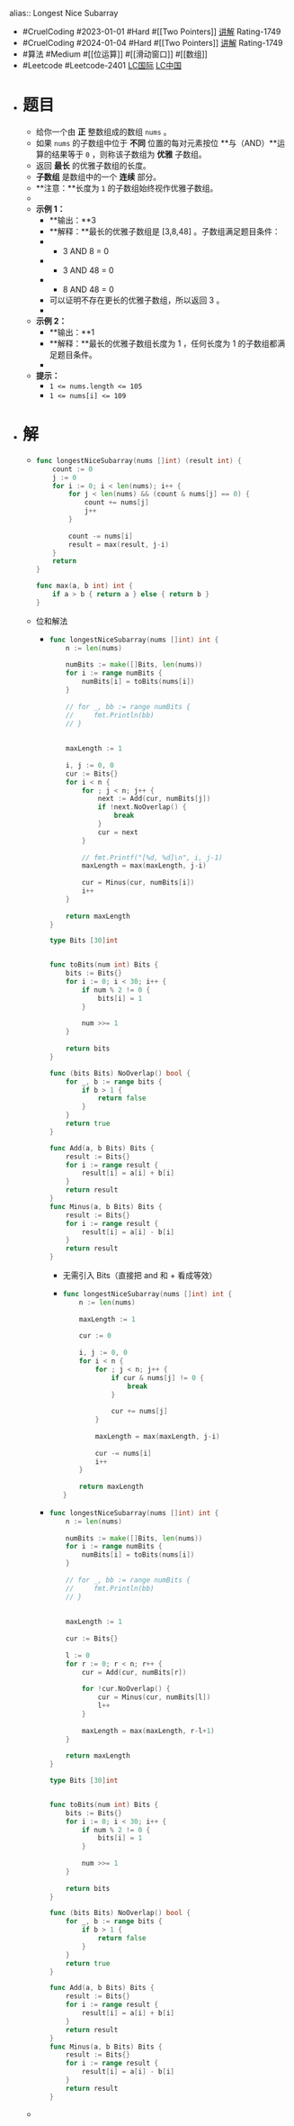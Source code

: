 alias:: Longest Nice Subarray
- #CruelCoding #2023-01-01 #Hard #[[Two Pointers]] [讲解](https://youtu.be/stXRx71prEE) Rating-1749
- #CruelCoding #2024-01-04 #Hard #[[Two Pointers]] [讲解](https://youtu.be/stXRx71prEE) Rating-1749
- #算法 #Medium #[[位运算]] #[[滑动窗口]] #[[数组]]
- #Leetcode #Leetcode-2401 [LC国际](https://leetcode.com/problems/longest-nice-subarray/) [LC中国](https://leetcode.cn/problems/longest-nice-subarray/)
- # 题目
	- 给你一个由 **正** 整数组成的数组 `nums` 。
	- 如果 `nums` 的子数组中位于 **不同** 位置的每对元素按位 **与（AND）**运算的结果等于 `0` ，则称该子数组为 **优雅** 子数组。
	- 返回 **最长** 的优雅子数组的长度。
	- **子数组** 是数组中的一个 **连续** 部分。
	- **注意：**长度为 `1` 的子数组始终视作优雅子数组。
	-
	- **示例 1：**
		- **输出：**3
		- **解释：**最长的优雅子数组是 [3,8,48] 。子数组满足题目条件：
		- - 3 AND 8 = 0
		- - 3 AND 48 = 0
		- - 8 AND 48 = 0
		- 可以证明不存在更长的优雅子数组，所以返回 3 。
		-
	- **示例 2：**
		- **输出：**1
		- **解释：**最长的优雅子数组长度为 1 ，任何长度为 1 的子数组都满足题目条件。
		-
	- **提示：**
		- `1 <= nums.length <= 105`
		- `1 <= nums[i] <= 109`
- # 解
	- ```go
	  func longestNiceSubarray(nums []int) (result int) {
	      count := 0
	      j := 0
	      for i := 0; i < len(nums); i++ {
	          for j < len(nums) && (count & nums[j] == 0) {
	              count += nums[j]
	              j++
	          }
	          
	          count -= nums[i]
	          result = max(result, j-i)
	      }
	      return 
	  }
	  
	  func max(a, b int) int {
	      if a > b { return a } else { return b }
	  }
	  ```
	- 位和解法
		- ```go
		  func longestNiceSubarray(nums []int) int {
		      n := len(nums)
		      
		      numBits := make([]Bits, len(nums))
		      for i := range numBits {
		          numBits[i] = toBits(nums[i])
		      }
		      
		      // for _, bb := range numBits {
		      //     fmt.Println(bb)
		      // }
		      
		      
		      maxLength := 1
		      
		      i, j := 0, 0
		      cur := Bits{}
		      for i < n {
		          for ; j < n; j++ {
		              next := Add(cur, numBits[j])
		              if !next.NoOverlap() {
		                  break
		              }
		              cur = next
		          }
		          
		          // fmt.Printf("[%d, %d]\n", i, j-1)
		          maxLength = max(maxLength, j-i)
		          
		          cur = Minus(cur, numBits[i])
		          i++
		      }
		      
		      return maxLength
		  }
		  
		  type Bits [30]int
		  
		  
		  func toBits(num int) Bits {
		      bits := Bits{}
		      for i := 0; i < 30; i++ {
		          if num % 2 != 0 {
		              bits[i] = 1
		          }
		          
		          num >>= 1
		      }
		      
		      return bits
		  }
		  
		  func (bits Bits) NoOverlap() bool {
		      for _, b := range bits {
		          if b > 1 {
		              return false
		          }
		      }
		      return true
		  }
		  
		  func Add(a, b Bits) Bits {
		      result := Bits{}
		      for i := range result {
		          result[i] = a[i] + b[i]
		      }
		      return result
		  }
		  func Minus(a, b Bits) Bits {
		      result := Bits{}
		      for i := range result {
		          result[i] = a[i] - b[i]
		      }
		      return result
		  }
		  ```
			- 无需引入 Bits（直接把 and 和 + 看成等效）
			- ```go
			  func longestNiceSubarray(nums []int) int {
			      n := len(nums)
			      
			      maxLength := 1
			      
			      cur := 0
			      
			      i, j := 0, 0
			      for i < n {
			          for ; j < n; j++ {
			              if cur & nums[j] != 0 {
			                  break
			              }
			              
			              cur += nums[j]
			          }
			          
			          maxLength = max(maxLength, j-i)
			          
			          cur -= nums[i]
			          i++
			      }
			      
			      return maxLength
			  }
			  
			  ```
		- ```go
		  func longestNiceSubarray(nums []int) int {
		      n := len(nums)
		      
		      numBits := make([]Bits, len(nums))
		      for i := range numBits {
		          numBits[i] = toBits(nums[i])
		      }
		      
		      // for _, bb := range numBits {
		      //     fmt.Println(bb)
		      // }
		      
		      
		      maxLength := 1
		      
		      cur := Bits{}
		      
		      l := 0
		      for r := 0; r < n; r++ {
		          cur = Add(cur, numBits[r])
		          
		          for !cur.NoOverlap() {
		              cur = Minus(cur, numBits[l])
		              l++
		          }
		          
		          maxLength = max(maxLength, r-l+1)
		      }
		      
		      return maxLength
		  }
		  
		  type Bits [30]int
		  
		  
		  func toBits(num int) Bits {
		      bits := Bits{}
		      for i := 0; i < 30; i++ {
		          if num % 2 != 0 {
		              bits[i] = 1
		          }
		          
		          num >>= 1
		      }
		      
		      return bits
		  }
		  
		  func (bits Bits) NoOverlap() bool {
		      for _, b := range bits {
		          if b > 1 {
		              return false
		          }
		      }
		      return true
		  }
		  
		  func Add(a, b Bits) Bits {
		      result := Bits{}
		      for i := range result {
		          result[i] = a[i] + b[i]
		      }
		      return result
		  }
		  func Minus(a, b Bits) Bits {
		      result := Bits{}
		      for i := range result {
		          result[i] = a[i] - b[i]
		      }
		      return result
		  }
		  ```
	-